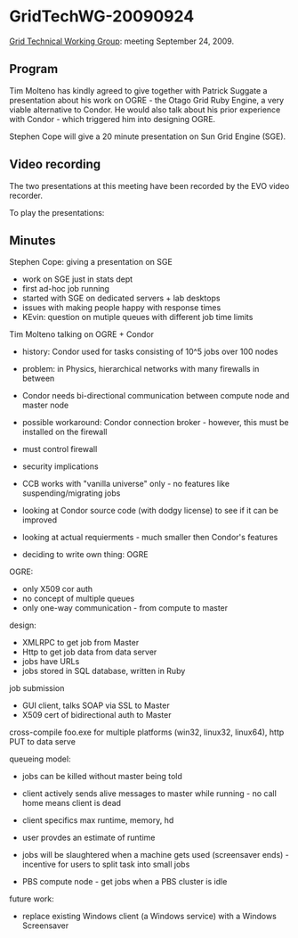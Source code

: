 # GridTechWG-20090924

[Grid Technical Working Group](grid-technical-working-group.md): meeting September 24, 2009.

## Program

Tim Molteno has kindly agreed to give together with Patrick Suggate a presentation about his work on OGRE - the Otago Grid Ruby Engine, a very viable alternative to Condor.  He would also talk about his prior experience with Condor - which triggered him into designing OGRE.

Stephen Cope will give a 20 minute presentation on Sun Grid Engine (SGE).

## Video recording

The two presentations at this meeting have been recorded by the EVO video recorder.

To play the presentations:


## Minutes

Stephen Cope: giving a presentation on SGE

- work on SGE just in stats dept
- first ad-hoc job running
- started with SGE on dedicated servers + lab desktops
- issues with making people happy with response times
- KEvin: question on mutiple queues with different job time limits

Tim Molteno talking on OGRE + Condor

- history: Condor used for tasks consisting of 10^5 jobs over 100 nodes
- problem: in Physics, hierarchical networks with many firewalls in between
- Condor needs bi-directional communication between compute node and master node
- possible workaround: Condor connection broker - however, this must be installed on the firewall
	
- must control firewall
- security implications
- CCB works with "vanilla universe" only - no features like suspending/migrating jobs
- looking at Condor source code (with dodgy license) to see if it can be improved
- looking at actual requierments - much smaller then Condor's features
- deciding to write own thing: OGRE

OGRE:

- only X509 cor auth
- no concept of multiple queues
- only one-way communication - from compute to master

design:

- XMLRPC to get job from Master
- Http to get job data from data server
- jobs have URLs
- jobs stored in SQL database, written in Ruby

job submission

- GUI client, talks SOAP via SSL to Master
- X509 cert of bidirectional auth to Master

cross-compile foo.exe for multiple platforms (win32, linux32, linux64), http PUT to data serve

queueing model:

- jobs can be killed without master being told
	
- client actively sends alive messages to master while running - no call home means client is dead
- client specifics max runtime, memory, hd
- user provdes an estimate of runtime
- jobs will be slaughtered when a machine gets used (screensaver ends) - incentive for users to split task into small jobs

- PBS compute node - get jobs when a PBS cluster is idle

future work:

- replace existing Windows client (a Windows service) with a Windows Screensaver
